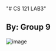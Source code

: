 "# CS 121 LAB3" 
## By: Group 9 
![image](https://github.com/user-attachments/assets/5cb62dd9-1de9-4c3b-9974-e3e07c89ebde)
